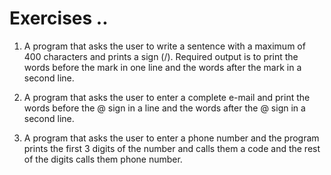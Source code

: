 # Exercises ..

1. A program that asks the user to write a sentence with a maximum of 400 characters and prints a sign (/). Required output is to print the words before the mark in one line and the words after the mark in a second line.

2. A program that asks the user to enter a complete e-mail and print the words before the @ sign in a line and the words after the @ sign in a second line.

3. A program that asks the user to enter a phone number and the program prints the first 3 digits of the number and calls them a code and the rest of the digits calls them phone number.
